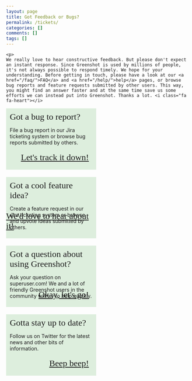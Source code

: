 ```yaml
---
layout: page
title: Got Feedback or Bugs?
permalink: /tickets/
categories: []
comments: []
tags: []
---
```


<style>
    ul.contact {
      margin:0;
      padding:0;
        list-style-type:none;
    
    }
    ul.contact li {
      position:relative;
      overflow:hidden;
      float:left;
        margin:0 20px 20px 0;
      padding:10px;
      width:45%;
      height:148px;
      background-color: #ddeedd;
    }
    ul.contact h2 {
      position:relative;
      z-index:2;
        margin:0;
      font-family:"Bangers";
      font-size:24px;
      font-weight:normal;
      
    }
    ul.contact li p {
      position:relative;
      z-index:1;
      /*display:none;*/
    }
    /*ul.contact li:active p,
    ul.contact li:hover p {
    	display:block;
    }*/
    
    ul.contact li:after {
      position:absolute;
      z-index:0;
      color:#fff;
      top:-30px;
      right:-20px;
      font-family:"FontAwesome";
      
      font-size:220px;
      transform:rotate(10deg);
    }
    ul.contact li.question:after {
    	content:"\f128";
    }
    ul.contact li.feature:after {
      content:"\f0eb";
    
    }
    ul.contact li.bug:after {
      content:"\f188";
    }
    ul.contact li.follow:after {
    
      content:"\f099";
    }
    ul.contact .letsgo {
      position:absolute;
      z-index:2;
    	right:20px;
      bottom:20px;
      font-family:"Bangers";
      font-size:24px;
    }
    
    
    </style>
  
	<p>
    We really love to hear constructive feedback. But please don't expect an instant response. Since Greenshot is used by millions of people, it's not always possible to respond timely. We hope for your understanding. Before getting in touch, please have a look at our <a href="/faq/">FAQ</a> and <a href="/help/">help</a> pages, or browse bug reports and feature requests submitted by other users. This way, you might find an answer faster and at the same time save us some efforts we can instead put into Greenshot. Thanks a lot. <i class="fa fa-heart"></i>
  </p>
  
  <ul class="contact">
    <li class="bug">
      <h2>Got a bug to report?</h2>
      <p>
        File a bug report in our Jira ticketing system
        or browse bug reports submitted by others.
      </p>
      <a href="https://greenshot.atlassian.net/browse/BUG" class="letsgo">Let's track it down!</a>
    </li>
    <li class="feature">
      <h2>Got a cool feature idea?</h2>
      <p>
        Create a feature request in our Jira ticketing system
        or browse and upvote ideas submitted by others.
      </p>
      <a href="https://greenshot.atlassian.net/browse/FEATURE" class="letsgo">We'd love to hear about it!</a>
    </li>
    <li class="question">
      <h2>Got a question about using Greenshot?</h2>
      <p>
        Ask your question on superuser.com! We and
        a lot of friendly Greenshot users in the community
        will try to help quickly.
      </p>
      <a href="http://superuser.com/questions/ask?tags=greenshot" class="letsgo">Okay, let's go!</a>
    </li>
    <li class="follow">
      <h2>Gotta stay up to date?</h2>
      <p>
        Follow us on Twitter for the latest news and other bits of information.
      </p>
      <a href="https://twitter.com/greenshot_tool" class="letsgo">Beep beep!</a>
    </li>
    <p>
    </p>
  </ul> 
